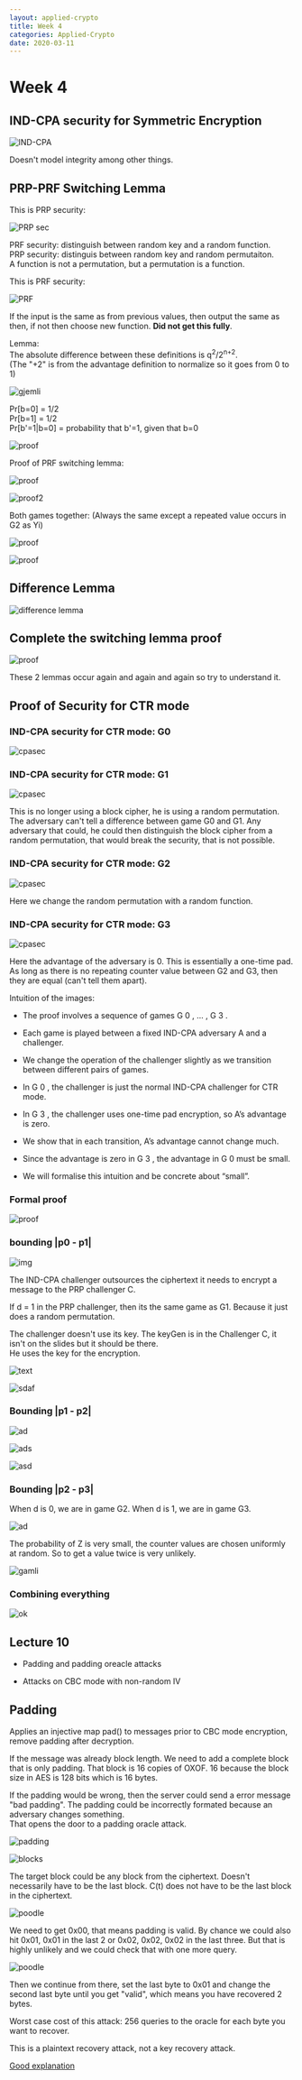 ```yaml
---
layout: applied-crypto
title: Week 4
categories: Applied-Crypto
date: 2020-03-11
---
```


# Week 4

## IND-CPA security for Symmetric Encryption

![IND-CPA](https://i.imgur.com/IyJBJZZ.png)  

Doesn't model integrity among other things.  

## PRP-PRF Switching Lemma

This is PRP security:  

![PRP sec](https://i.imgur.com/S65lMkX.png)

PRF security: distinguish between random key and a random function.  
PRP security: distinguis between random key and random permutaiton.  
A function is not a permutation, but a permutation is a function.  

This is PRF security:  

![PRF](https://i.imgur.com/8Jtu0E2.png)  

If the input is the same as from previous values, then output the same as then, if not then choose new function. **Did not get this fully**.

Lemma:  
The absolute difference between these definitions is q<sup>2</sup>/2<sup>n+2</sup>.  
(The "+2" is from the advantage definition to normalize so it goes from 0 to 1)  

![gjemli](https://i.imgur.com/C6E870p.png)  

Pr[b=0] = 1/2  
Pr[b=1] = 1/2  
Pr[b'=1|b=0] = probability that b'=1, given that b=0  

![proof](http://i.imgur.com/SsUZuDN.png)  

Proof of PRF switching lemma:  

![proof](https://i.imgur.com/z6AcDyd.png)  

![proof2](https://i.imgur.com/LgdN3Hb.png)  

Both games together: (Always the same except a repeated value occurs in G2 as Yi)  

![proof](https://i.imgur.com/63mVMUX.png)  

![proof](https://i.imgur.com/Osdvbxh.png)

## Difference Lemma

![difference lemma](https://i.imgur.com/4zzzb0y.png)  

## Complete the switching lemma proof

![proof](https://i.imgur.com/wDEex5P.png)

These 2 lemmas occur again and again and again so try to understand it.  

## Proof of Security for CTR mode

### IND-CPA security for CTR mode: G0

![cpasec](https://i.imgur.com/v4EhVWP.png)

### IND-CPA security for CTR mode: G1

![cpasec](http://i.imgur.com/rVopVZu.png)

This is no longer using a block cipher, he is using a random permutation. The adversary can't tell a difference between game G0 and G1. Any adversary that could, he could then distinguish the block cipher from a random permutation, that would break the security, that is not possible. 

### IND-CPA security for CTR mode: G2

![cpasec](https://i.imgur.com/b7De2n4.png)

Here we change the random permutation with a random function.

### IND-CPA security for CTR mode: G3

![cpasec](https://i.imgur.com/5oLV3A3.png)

Here the advantage of the adversary is 0. This is essentially a one-time pad.  
As long as there is no repeating counter value between G2 and G3, then they are equal (can't tell them apart).  

Intuition of the images:  

* The proof involves a sequence of games G 0 , ... , G 3 .

* Each game is played between a fixed IND-CPA adversary A and a
challenger.

* We change the operation of the challenger slightly as we transition
between different pairs of games.

* In G 0 , the challenger is just the normal IND-CPA challenger for CTR mode.

* In G 3 , the challenger uses one-time pad encryption, so A’s advantage is zero.

* We show that in each transition, A’s advantage cannot change much.

* Since the advantage is zero in G 3 , the advantage in G 0 must be small.

* We will formalise this intuition and be concrete about “small”.

### Formal proof

![proof](https://i.imgur.com/V33U2U5.png)

### bounding |p0 - p1|

![img](https://i.imgur.com/Il8bJSc.png)  

The IND-CPA challenger outsources the ciphertext it needs to encrypt a message to the PRP challenger C.  

If d = 1 in the PRP challenger, then its the same game as G1. Because it just does a random permutation.  

The challenger doesn't use its key. The keyGen is in the Challenger C, it isn't on the slides but it should be there.  
He uses the key for the encryption.  

![text](https://i.imgur.com/aOFdnge.png)  

![sdaf](https://i.imgur.com/77hPKk5.png)

### Bounding |p1 - p2|

![ad](https://i.imgur.com/ereAnzS.png)

![ads](https://i.imgur.com/PKmlGpY.png)

![asd](https://i.imgur.com/G0Y2rU9.png)

### Bounding |p2 - p3|

When d is 0, we are in game G2.
When d is 1, we are in game G3.

![ad](https://i.imgur.com/zpiiSxh.png)  

The probability of Z is very small, the counter values are chosen uniformly at random. So to get a value twice is very unlikely.

![gamli](https://i.imgur.com/EvdjmJt.png)

### Combining everything

![ok](https://i.imgur.com/oBZK3p3.png)

## Lecture 10

* Padding and padding oreacle attacks

* Attacks on CBC mode with non-random IV

## Padding

Applies an injective map pad() to messages prior to CBC mode encryption, remove padding after decryption.  

If the message was already block length. We need to add a complete block that is only padding. That block is 16 copies of OXOF. 16 because the block size in AES is 128 bits which is 16 bytes.  

If the padding would be wrong, then the server could send a error message "bad padding". The padding could be incorrectly formated because an adversary changes something.  
That opens the door to a padding oracle attack.  

![padding](https://i.imgur.com/IkNbPYT.png)

![blocks](https://i.imgur.com/RMm27yZ.png)

The target block could be any block from the ciphertext. Doesn't necessarily have to be the last block. C(t) does not have to be the last block in the ciphertext.  

![poodle](https://i.imgur.com/FvpzpLA.png)  

We need to get 0x00, that means padding is valid. By chance we could also hit 0x01, 0x01 in the last 2 or 0x02, 0x02, 0x02 in the last three. But that is highly unlikely and we could check that with one more query.  

![poodle](https://i.imgur.com/lf5JPb9.png)  

Then we continue from there, set the last byte to 0x01 and change the second last byte until you get "valid", which means you have recovered 2 bytes.

Worst case cost of this attack: 256 queries to the oracle for each byte you want to recover.  

This is a plaintext recovery attack, not a key recovery attack.

[Good explanation](https://robertheaton.com/2013/07/29/padding-oracle-attack/)